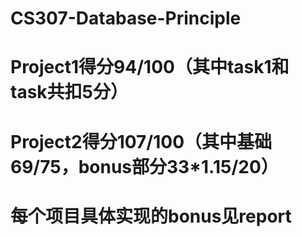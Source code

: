 # CS307-Database-Principle
# Project1得分94/100（其中task1和task共扣5分）
# Project2得分107/100（其中基础69/75，bonus部分33*1.15/20）
# 每个项目具体实现的bonus见report
